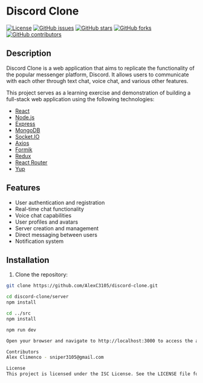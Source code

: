 # Discord Clone

[![License](https://img.shields.io/badge/license-ISC-blue.svg)](LICENSE)
[![GitHub issues](https://img.shields.io/github/issues/AlexC3105/discord-clone)](https://github.com/AlexC3105/discord-clone/issues)
[![GitHub stars](https://img.shields.io/github/stars/AlexC3105/discord-clone)](https://github.com/AlexC3105/discord-clone/stargazers)
[![GitHub forks](https://img.shields.io/github/forks/AlexC3105/discord-clone)](https://github.com/AlexC3105/discord-clone/network/members)
[![GitHub contributors](https://img.shields.io/github/contributors/AlexC3105/discord-clone)](https://github.com/AlexC3105/discord-clone/graphs/contributors)

## Description

Discord Clone is a web application that aims to replicate the functionality of the popular messenger platform, Discord. It allows users to communicate with each other through text chat, voice chat, and various other features.

This project serves as a learning exercise and demonstration of building a full-stack web application using the following technologies:

- [React](https://reactjs.org/)
- [Node.js](https://nodejs.org/)
- [Express](https://expressjs.com/)
- [MongoDB](https://www.mongodb.com/)
- [Socket.IO](https://socket.io/)
- [Axios](https://axios-http.com/)
- [Formik](https://formik.org/)
- [Redux](https://redux.js.org/)
- [React Router](https://reactrouter.com/)
- [Yup](https://github.com/jquense/yup)

## Features

- User authentication and registration
- Real-time chat functionality
- Voice chat capabilities
- User profiles and avatars
- Server creation and management
- Direct messaging between users
- Notification system

## Installation

1. Clone the repository:

```bash
git clone https://github.com/AlexC3105/discord-clone.git

cd discord-clone/server
npm install

cd ../src
npm install

npm run dev

Open your browser and navigate to http://localhost:3000 to access the application.

Contributors
Alex Climenco - sniper3105@gmail.com

License
This project is licensed under the ISC License. See the LICENSE file for details.